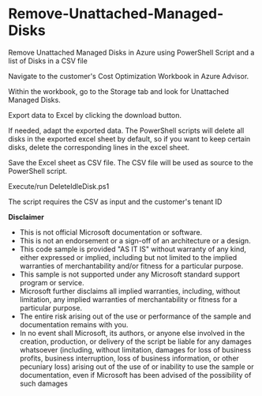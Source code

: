 # Remove-Unattached-Managed-Disks
Remove Unattached Managed Disks in Azure using PowerShell Script and a list of Disks in a CSV file

Navigate to the customer's Cost Optimization Workbook in Azure Advisor.

Within the workbook, go to the Storage tab and look for Unattached Managed Disks.

Export data to Excel by clicking the download button.

If needed, adapt the exported data. The PowerShell scripts will delete all disks in the exported excel sheet by default, so if you want to keep certain disks, delete the corresponding lines in the excel sheet.

Save the Excel sheet as CSV file. The CSV file will be used as source to the PowerShell script.

Execute/run DeleteIdleDisk.ps1

The script requires the CSV as input and the customer's tenant ID



**Disclaimer**

- This is not official Microsoft documentation or software.
- This is not an endorsement or a sign-off of an architecture or a design.
- This code sample is provided "AS IT IS" without warranty of any kind, either expressed or implied, including but not limited to the implied warranties of merchantability and/or fitness for a particular purpose.
- This sample is not supported under any Microsoft standard support program or service.
- Microsoft further disclaims all implied warranties, including, without limitation, any implied warranties of merchantability or fitness for a particular purpose.
- The entire risk arising out of the use or performance of the sample and documentation remains with you.
- In no event shall Microsoft, its authors, or anyone else involved in the creation, production, or delivery of the script be liable for any damages whatsoever (including, without limitation, damages for loss of business profits, business interruption, loss of business information, or other pecuniary loss) arising out of the use of or inability to use the sample or documentation, even if Microsoft has been advised of the possibility of such damages
